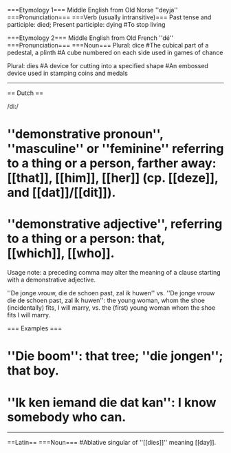 ===Etymology 1===
Middle English from Old Norse ''deyja''
===Pronunciation===
===Verb (usually intransitive)===
Past tense and participle: died; Present participle: dying
#To stop living

===Etymology 2===
Middle English from Old French ''dé''
===Pronunciation===
===Noun===
Plural: dice
#The cubical part of a pedestal, a plinth
#A cube numbered on each side used in games of chance

Plural: dies
#A device for cutting into a specified shape
#An embossed device used in stamping coins and medals

----
== Dutch ==

/di:/

# ''demonstrative pronoun'', ''masculine'' or ''feminine'' referring to a thing or a person, farther away: [[that]], [[him]], [[her]] (cp. [[deze]], and [[dat]]/[[dit]]).
# ''demonstrative adjective'', referring to a thing or a person: that, [[which]], [[who]].

Usage note: a preceding comma may alter the meaning of a clause starting with a demonstrative adjective.

''De jonge vrouw, die de schoen past, zal ik huwen'' vs. ''De jonge vrouw die de schoen past, zal ik huwen'': the young woman, whom the shoe (incidentally) fits, I will marry, vs. the (first) young woman whom the shoe fits I will marry.

=== Examples ===

# ''Die boom'': that tree; ''die jongen''; that boy.
# ''Ik ken iemand die dat kan'': I know somebody who can.

----
==Latin==
===Noun===
#Ablative singular of ''[[dies]]'' meaning [[day]].